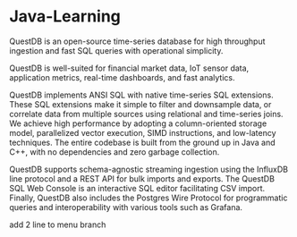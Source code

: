 # Java-Learning




QuestDB is an open-source time-series database for high throughput ingestion and fast SQL queries with operational simplicity.

QuestDB is well-suited for financial market data, IoT sensor data, application metrics, real-time dashboards, and fast analytics.

QuestDB implements ANSI SQL with native time-series SQL extensions. These SQL extensions make it simple to filter and downsample data, or correlate data from multiple sources using relational and time-series joins. We achieve high performance by adopting a column-oriented storage model, parallelized vector execution, SIMD instructions, and low-latency techniques. The entire codebase is built from the ground up in Java and C++, with no dependencies and zero garbage collection.

QuestDB supports schema-agnostic streaming ingestion using the InfluxDB line protocol and a REST API for bulk imports and exports. The QuestDB SQL Web Console is an interactive SQL editor facilitating CSV import. Finally, QuestDB also includes the Postgres Wire Protocol for programmatic queries and interoperability with various tools such as Grafana.





add 2 line to menu branch
